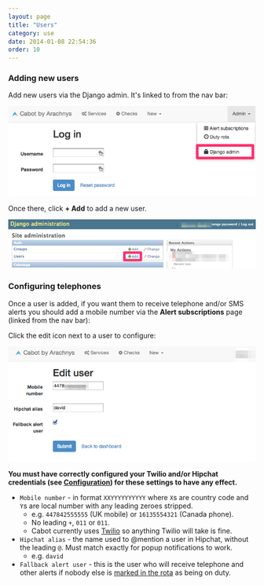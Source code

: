 ```yaml
---
layout: page
title: "Users"
category: use
date: 2014-01-08 22:54:36
order: 10
---
```


### Adding new users

Add new users via the Django admin. It's linked to from the nav bar:

![Access to Django Admin](/images/django-admin-link.png)

Once there, click **+ Add** to add a new user.

![Django Admin add new user](/images/django-admin-new-user.png)

### Configuring telephones

Once a user is added, if you want them to receive telephone and/or SMS alerts you should add a mobile number via the **Alert subscriptions** page (linked from the nav bar):

Click the <i class="icon-edit"></i> edit icon next to a user to configure:

![User contact configuration](/images/user-mobile-edit.png)

**You must have correctly configured your Twilio and/or Hipchat credentials (see [Configuration](configuration.html)) for these settings to have any effect.**

*   `Mobile number` - in format `XXYYYYYYYYYY` where `X`s are country code and `Y`s are local number with any leading zeroes stripped.
    *   e.g. `447842555555` (UK mobile) or `16135554321` (Canada phone).
    *   No leading `+`, `011` or `011`.
    *   Cabot currently uses [Twilio](http://twilio.com) so anything Twilio will take is fine.
*   `Hipchat alias` - the name used to @mention a user in Hipchat, without the leading `@`. Must match exactly for popup notifications to work.
    *   e.g. `david`
*   `Fallback alert user` - this is the user who will receive telephone and other alerts if nobody else is [marked in the rota](rota.html) as being on duty.

